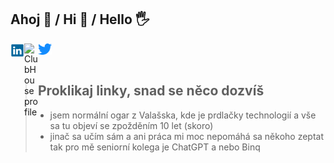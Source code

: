 ## Ahoj 🤗 / Hi 👋 / Hello 🖐

<p>

<a href="https://www.linkedin.com/in/ypsilonx/" target="new">
  <img align="left" alt="Ypsix's LinkedIn" width="22px" src="img/logo-linkedin-icon-1536.png" />
</a>
<a href="https://www.clubhouse.com/@ypsilonx" target="new">
  <img align="left" alt="ClubHouse profile" width="22px" src="https://upload.wikimedia.org/wikipedia/commons/thumb/c/c3/Clubhouse_App_Logo.svg/512px-Clubhouse_App_Logo.svg.png?20210726014702" />
</a>
<a href="https://twitter.com/TCibulec" target="new">
  <img align="left" alt="TCibulec | Twitter" width="22px" src="img/pngaaa.com-914541.png" />
</a>

</p>

<br>

<br>

<p>

> ## Proklikaj linky, snad se něco dozvíš
> - jsem normální ogar z Valašska, kde je prdlačky technologií a vše sa tu objeví se zpožděním 10 let (skoro)
> - jinač sa učím sám a ani práca mi moc nepomáhá sa někoho zeptat tak pro mě seniorní kolega je ChatGPT a nebo Binq

</p>
